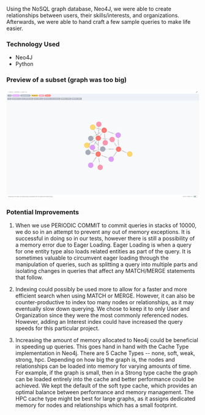 Using the NoSQL graph database, Neo4J, we were able to create relationships between users, their skills/interests, and organizations.
Afterwards, we were able to hand craft a few sample queries to make life easier.

### Technology Used
- Neo4J
- Python

### Preview of a subset (graph was too big)
![alt text](OurGraph.png)

### Potential Improvements
1. When we use PERIODIC COMMIT to commit queries in stacks of 10000, we do so in an attempt to prevent any out of memory exceptions. 
It is successful in doing so in our tests, however there is still a possibility of a memory error due to Eager Loading. Eager Loading 
is when a query for one entity type also loads related entities as part of the query. It is sometimes valuable to circumvent eager loading 
through the manipulation of queries, such as splitting a query into multiple parts and isolating changes in queries that affect any MATCH/MERGE 
statements that follow.

2. Indexing could possibly be used more to allow for a faster and more efficient search when using MATCH or MERGE. However, it can also be 
counter-productive to index too many nodes or relationships, as it may eventually slow down querying. We chose to keep it to only User and 
Organization since they were the most commonly referenced nodes. However, adding an Interest index could have increased the query speeds
for this particular project.

3. Increasing the amount of memory allocated to Neo4j could be beneficial in speeding up queries. This goes hand in hand with the Cache Type
implementation in Neo4j. There are 5 Cache Types -- none, soft, weak, strong, hpc. Depending on how big the graph is, the nodes and relationships 
can be loaded into memory for varying amounts of time. For example, if the graph is small, then in a Strong type cache the graph can be loaded 
entirely into the cache and better performance could be achieved. We kept the default of the soft type cache, which provides an optimal balance
between performance and memory management. The HPC cache type might be best for large graphs, as it assigns dedicated memory for nodes and 
relationships which has a small footprint.
